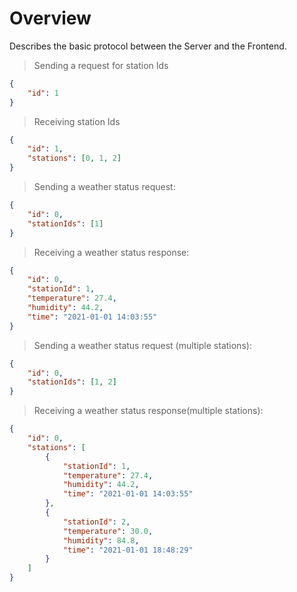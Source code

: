 # Overview
Describes the basic protocol between the Server and the Frontend.

> Sending a request for station Ids
```json
{
    "id": 1
}
```
> Receiving station Ids
```json
{
    "id": 1,
    "stations": [0, 1, 2]
}
```

> Sending a weather status request:
```json
{
    "id": 0,
    "stationIds": [1]
}
```

> Receiving a weather status response:
```json
{
    "id": 0,
    "stationId": 1,
    "temperature": 27.4,
    "humidity": 44.2,
    "time": "2021-01-01 14:03:55"
}
```

> Sending a weather status request (multiple stations):
```json
{
    "id": 0,
    "stationIds": [1, 2]
}
```

> Receiving a weather status response(multiple stations):
```json
{
    "id": 0,
    "stations": [
        {
            "stationId": 1,
            "temperature": 27.4,
            "humidity": 44.2,
            "time": "2021-01-01 14:03:55"
        },
        {
            "stationId": 2,
            "temperature": 30.0,
            "humidity": 84.8,
            "time": "2021-01-01 18:48:29"
        }
    ]
}
```
